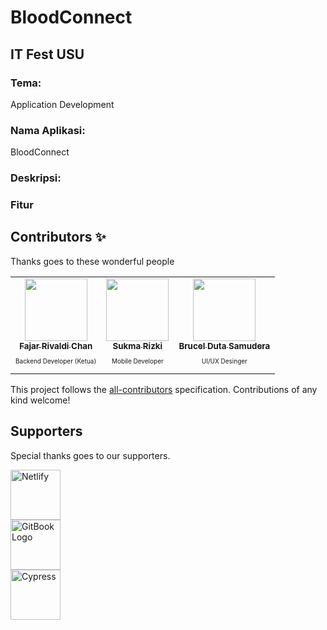 # BloodConnect
## IT Fest USU

### Tema:
Application Development

### Nama Aplikasi:
BloodConnect

### Deskripsi:


### Fitur


## Contributors ✨

Thanks goes to these wonderful people

<!-- ALL-CONTRIBUTORS-LIST:START - Do not remove or modify this section -->
<!-- prettier-ignore-start -->
<!-- markdownlint-disable -->
<table>
  <tr>
    <td align="center"><a href="https://github.com/fajar-dev"><img src="https://avatars.githubusercontent.com/u/69442735?v=4" width="100px;" alt=""/><br /><sub><b>Fajar Rivaldi Chan</b></sub></a><br /><p style="font-size:10px">Backend Developer (Ketua)</p></td>
    <td align="center"><a href="https://github.com/sukmarizki04"><img src="https://avatars.githubusercontent.com/u/101231374?v=4" width="100px;" alt=""/><br /><sub><b>Sukma Rizki</b></sub></a><br /><p style="font-size:10px">Mobile Developer</p></td>
    <td align="center"><a href="https://github.com/BrucelD14"><img src="https://avatars.githubusercontent.com/u/85801542?v=4" width="100px;" alt=""/><br /><sub><b>Brucel Duta Samudera</b></sub></a><br /><p style="font-size:10px">UI/UX Desinger</p></td>
  </tr>
</table>

<!-- markdownlint-restore -->
<!-- prettier-ignore-end -->

<!-- ALL-CONTRIBUTORS-LIST:END -->

This project follows the [all-contributors](https://github.com/all-contributors/all-contributors) specification. Contributions of any kind welcome!

## Supporters

Special thanks goes to our supporters.

<p>
  <a href="https://www.netlify.com/" target="_blank" rel="noopener noreferrer"><img height="80" src="https://global-uploads.webflow.com/5e70b9a791ceb781b605048c/62c5720d8b3b6003c2f46fa4_logo-binar-academy.svg" alt="Netlify"></a><br/>
  <a href="https://www.gitbook.com/" target="_blank" rel="noopener noreferrer"><img height="80" src="https://kampusmerdeka.kemdikbud.go.id/static/media/logo-white@2x.5330316a.webp" alt="GitBook Logo"></a></br>
  <a href="https://www.cypress.io/" target="_blank" rel="noopener noreferrer"><img height="80" alt="Cypress" src="https://kampusmerdeka.kemdikbud.go.id/static/media/logo-pendidikan@2x.0ce0acdc.webp" /></a>
</p>


